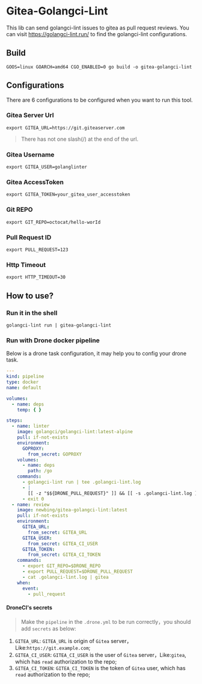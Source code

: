 # Gitea-Golangci-Lint

This lib can send golangci-lint issues to gitea as pull request reviews. You can visit <https://golangci-lint.run/> to
find the golangci-lint configurations.

## Build

```shell
GOOS=linux GOARCH=amd64 CGO_ENABLED=0 go build -o gitea-golangci-lint
```

## Configurations

There are 6 configurations to be configured when you want to run this tool.

### Gitea Server Url

```shell
export GITEA_URL=https://git.giteaserver.com
```

> There has not one slash(/) at the end of the url.

### Gitea Username

```shell
export GITEA_USER=golanglinter
```

### Gitea AccessToken

```shell
export GITEA_TOKEN=your_gitea_user_accesstoken
```

### Git REPO

```shell
export GIT_REPO=octocat/hello-worId
```

### Pull Request ID

```shell
export PULL_REQUEST=123
```

### Http Timeout

```shell
export HTTP_TIMEOUT=30
```

## How to use?

### Run it in the shell

```shell
golangci-lint run | gitea-golangci-lint
```

### Run with Drone docker pipeline

Below is a drone task configuration, it may help you to config your drone task.

```yaml
---
kind: pipeline
type: docker
name: default

volumes:
  - name: deps
    temp: { }

steps:
  - name: linter
    image: golangci/golangci-lint:latest-alpine
    pull: if-not-exists
    environment:
      GOPROXY:
        from_secret: GOPROXY
    volumes:
      - name: deps
        path: /go
    commands:
      - golangci-lint run | tee .golangci-lint.log
      - |
        [[ -z "$${DRONE_PULL_REQUEST}" ]] && [[ -s .golangci-lint.log ]] && exit 1
      - exit 0
  - name: review
    image: newbing/gitea-golangci-lint:latest
    pull: if-not-exists
    environment:
      GITEA_URL:
        from_secret: GITEA_URL
      GITEA_USER:
        from_secret: GITEA_CI_USER
      GITEA_TOKEN:
        from_secret: GITEA_CI_TOKEN
    commands:
      - export GIT_REPO=$DRONE_REPO
      - export PULL_REQUEST=$DRONE_PULL_REQUEST
      - cat .golangci-lint.log | gitea
    when:
      event:
        - pull_request
```

#### DroneCI's secrets

> Make the `pipeline` in the `.drone.yml` to be run correctly，you should add `secrets` as below:

1. `GITEA_URL`: `GITEA_URL` is origin of `Gitea` server，Like:`https://git.example.com`;
2. `GITEA_CI_USER`: `GITEA_CI_USER` is the user of `Gitea` server，Like:`gitea`, which has `read` authorization to the
   repo;
3. `GITEA_CI_TOKEN`: `GITEA_CI_TOKEN` is the token of `Gitea` user, which has `read` authorization to the repo;
